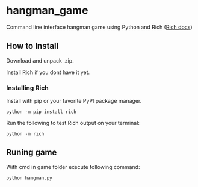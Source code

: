 # hangman_game
Command line interface hangman game using Python and Rich ([Rich docs](https://rich.readthedocs.io/en/latest/))


## How to Install

Download and unpack .zip.

Install Rich if you dont have it yet.

### Installing Rich

Install with pip or your favorite PyPI package manager.

```
python -m pip install rich
```

Run the following to test Rich output on your terminal:

```
python -m rich
```

## Runing game

With cmd in game folder execute following command:

```
python hangman.py
```
